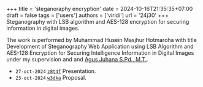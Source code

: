 +++
title = 'steganoraphy encryption'
date = 2024-10-16T21:35:35+07:00
draft = false
tags = ['users']
authors = ['viridi']
url = '24j30'
+++
Steganography with LSB algorithm and AES-128 encryption for securing information in digital images.

The work is performed by Muhammad Husein Masjhur Hotmaroha with title Development of Steganography Web Application using LSB Algorithm and AES-128 Encryption for Securing Intelligence Information in Digital Images under my supervision and and [Agus Juhana S.Pd., M.T.](https://kd-cibiru.upi.edu/index.php/component/contact/contact/agus-juhana?catid=10).

+ `27-oct-2024` [`z8t4f`](https://osf.io/z8t4f) Presentation.
+ `23-oct-2024` [`w3dka`](https://osf.io/w3dka) Proposal.
